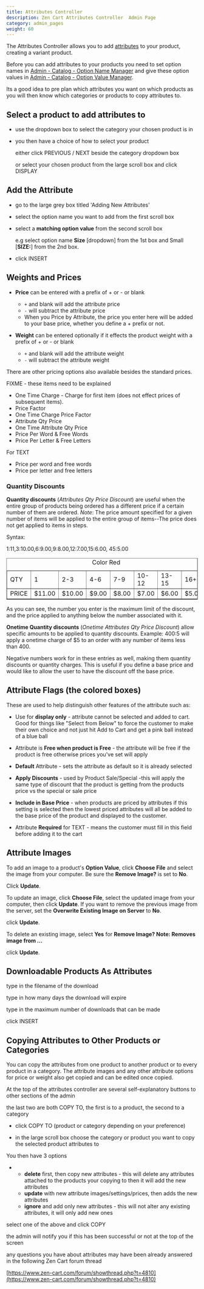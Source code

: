 ```yaml
---
title: Attributes Controller 
description: Zen Cart Attributes Controller  Admin Page 
category: admin_pages
weight: 60
---
```


The Attributes Controller allows you to add [attributes](/user/products/attributes_info) to your product,
creating a variant product.

Before you can add attributes to your products you need to set option names in [Admin - Catalog - Option Name Manager](/user/admin_pages/catalog/option_name_manager/) 
and give these option values in [Admin - Catalog - Option Value Manager](/user/admin_pages/catalog/option_value_manager/).

Its a good idea to pre plan which attributes you want on which products as you will then know which categories or products to copy attributes to.


## Select a product to add attributes to

*   use the dropdown box to select the category your chosen product is in

*   you then have a choice of how to select your product

    either click PREVIOUS / NEXT beside the category dropdown box

    or select your chosen product from the large scroll box and click DISPLAY

## Add the Attribute

*   go to the large grey box titled 'Adding New Attributes'

*   select the option name you want to add from the first scroll box

*   select a **matching option value** from the second scroll box

    e.g select option name **Size** [dropdown] from the 1st box and Small [**SIZE:**] from the 2nd box.

*   click INSERT

## Weights and Prices

*   **Price** can be entered with a prefix of + or - or blank
    *   `+` and blank will add the attribute price
    *   `-` will subtract the attribute price
    *   When you Price by Attribute, the price you enter here will be added to your base price, whether you define a + prefix or not.

*   **Weight** can be entered optionally if it effects the product weight with a prefix of + or - or blank
    *   `+` and blank will add the attribute weight
    *  `-` will subtract the attribute weight

There are other pricing options also available besides the standard prices.

FIXME - these items need to be explained

*   One Time Charge - Charge for first item (does not effect prices of subsequent items).
*   Price Factor
*   One Time Charge Price Factor
*   Attribute Qty Price
*   One Time Attribute Qty Price
*   Price Per Word & Free Words
*   Price Per Letter & Free Letters

For TEXT

*   Price per word and free words
*   Price per letter and free letters

### Quantity Discounts

**Quantity discounts** (_Attributes Qty Price Discount_) are useful when the entire group of products being ordered has a different price if a certain number of them are ordered. _Note_: The price amount specified for a given number of items will be applied to the entire group of items--The price does not get applied to items in steps.

Syntax:

1:11,3:10.00,6:9.00,9:8.00,12:7.00,15:6.00, 45:5.00

<table border="1"><caption>Color Red</caption>

<tbody>

<tr>

<td>QTY</td>

<td>1</td>

<td>2-3</td>

<td>4-6</td>

<td>7-9</td>

<td>10-12</td>

<td>13-15</td>

<td>16+</td>

</tr>

<tr>

<td>PRICE</td>

<td>$11.00</td>

<td>$10.00</td>

<td>$9.00</td>

<td>$8.00</td>

<td>$7.00</td>

<td>$6.00</td>

<td>$5.00</td>

</tr>

</tbody>

</table>

As you can see, the number you enter is the maximum limit of the discount, and the price applied to anything below the number associated with it.

**Onetime Quantity discounts** (_Onetime Attributes Qty Price Discount_) allow specific amounts to be applied to quantity discounts. Example: 400:5 will apply a onetime charge of $5 to an order with any number of items less than 400.

Negative numbers work for in these entries as well, making them quantity discounts or quantity charges. This is useful if you define a base price and would like to allow the user to have the discount off the base price.

## Attribute Flags (the colored boxes)

These are used to help distinguish other features of the attribute such as:

*   Use for **display only** - attribute cannot be selected and added to cart. Good for things like "Select from Below" to force the customer to make their own choice and not just hit Add to Cart and get a pink ball instead of a blue ball

*   Attribute is **Free when product is Free** - the attribute will be free if the product is free otherwise prices you've set will apply

*   **Default** Attribute - sets the attribute as default so it is already selected

*   **Apply Discounts** - used by Product Sale/Special -this will apply the same type of discount that the product is getting from the products price vs the special or sale price

*   **Include in Base Price** - when products are priced by attributes if this setting is selected then the lowest priced attributes will all be added to the base price of the product and displayed to the customer.

*   Attribute **Required** for TEXT - means the customer must fill in this field before adding it to the cart

## Attribute Images

To add an image to a product's **Option Value**, click **Choose File** and select the image from your computer.  Be sure the **Remove Image?** is set to **No**.

Click **Update**.

To update an image, click **Choose File**, select the updated image from your computer, then click **Update**.  If you want to remove the previous image from the server, set the **Overwrite Existing Image on Server** to **No**.

click **Update**.

To delete an existing image, select **Yes** for **Remove Image? Note: Removes image from ...**

click **Update**.

## Downloadable Products As Attributes

type in the filename of the download

type in how many days the download will expire

type in the maximum number of downloads that can be made

click INSERT

## Copying Attributes to Other Products or Categories

You can copy the attributes from one product to another product or to every product in a category. The attribute images and any other attribute options for price or weight also get copied and can be edited once copied.

At the top of the attributes controller are several self-explanatory buttons to other sections of the admin

the last two are both COPY TO, the first is to a product, the second to a category

*   click COPY TO (product or category depending on your preference)

*   in the large scroll box choose the category or product you want to copy the selected product attributes to

You then have 3 options

*   *   **delete** first, then copy new attributes - this will delete any attributes attached to the products your copying to then it will add the new attributes
    *   **update** with new attribute images/settings/prices, then adds the new attributes
    *   **ignore** and add only new attributes - this will not alter any existing attributes, it will only add new ones

select one of the above and click COPY

the admin will notify you if this has been successful or not at the top of the screen

any questions you have about attributes may have been already answered in the following Zen Cart forum thread

[https://www.zen-cart.com/forum/showthread.php?t=4810](https://www.zen-cart.com/forum/showthread.php?t=4810)


